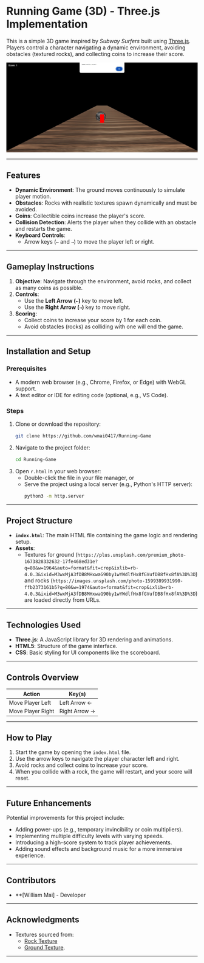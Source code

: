 # Running Game (3D) - Three.js Implementation

This is a simple 3D game inspired by *Subway Surfers* built using [Three.js](https://threejs.org/). Players control a character navigating a dynamic environment, avoiding obstacles (textured rocks), and collecting coins to increase their score.

![Screenshot](sc1.jpg)

---

## Features

- **Dynamic Environment**: The ground moves continuously to simulate player motion.
- **Obstacles**: Rocks with realistic textures spawn dynamically and must be avoided.
- **Coins**: Collectible coins increase the player's score.
- **Collision Detection**: Alerts the player when they collide with an obstacle and restarts the game.
- **Keyboard Controls**: 
  - Arrow keys (`←` and `→`) to move the player left or right.

---

## Gameplay Instructions

1. **Objective**: Navigate through the environment, avoid rocks, and collect as many coins as possible.
2. **Controls**:
   - Use the **Left Arrow (`←`)** key to move left.
   - Use the **Right Arrow (`→`)** key to move right.
3. **Scoring**:
   - Collect coins to increase your score by 1 for each coin.
   - Avoid obstacles (rocks) as colliding with one will end the game.

---

## Installation and Setup

### Prerequisites
- A modern web browser (e.g., Chrome, Firefox, or Edge) with WebGL support.
- A text editor or IDE for editing code (optional, e.g., VS Code).

### Steps
1. Clone or download the repository:
   ```bash
   git clone https://github.com/wmai0417/Running-Game
   ```
2. Navigate to the project folder:
   ```bash
   cd Running-Game
   ```
3. Open `r.html` in your web browser:
   - Double-click the file in your file manager, or
   - Serve the project using a local server (e.g., Python's HTTP server):
     ```bash
     python3 -m http.server
     ```

---

## Project Structure

- **`index.html`**: The main HTML file containing the game logic and rendering setup.
- **Assets**:
  - Textures for ground (`https://plus.unsplash.com/premium_photo-1673828332632-17fe468ed31e?q=80&w=1964&auto=format&fit=crop&ixlib=rb-4.0.3&ixid=M3wxMjA3fDB8MHxwaG90by1wYWdlfHx8fGVufDB8fHx8fA%3D%3D`) and rocks (`https://images.unsplash.com/photo-1599389931990-ffb2373161b5?q=80&w=1974&auto=format&fit=crop&ixlib=rb-4.0.3&ixid=M3wxMjA3fDB8MHxwaG90by1wYWdlfHx8fGVufDB8fHx8fA%3D%3D`) are loaded directly from URLs.

---

## Technologies Used

- **Three.js**: A JavaScript library for 3D rendering and animations.
- **HTML5**: Structure of the game interface.
- **CSS**: Basic styling for UI components like the scoreboard.

---

## Controls Overview

| Action                  | Key(s)       |
|-------------------------|--------------|
| Move Player Left        | Left Arrow ← |
| Move Player Right       | Right Arrow → |

---

## How to Play

1. Start the game by opening the `index.html` file.
2. Use the arrow keys to navigate the player character left and right.
3. Avoid rocks and collect coins to increase your score.
4. When you collide with a rock, the game will restart, and your score will reset.

---

## Future Enhancements

Potential improvements for this project include:
- Adding power-ups (e.g., temporary invincibility or coin multipliers).
- Implementing multiple difficulty levels with varying speeds.
- Introducing a high-score system to track player achievements.
- Adding sound effects and background music for a more immersive experience.

---

## Contributors

- **[William Mai] - Developer



---

## Acknowledgments

- Textures sourced from:
  - [Rock Texture](https://images.unsplash.com/photo-1599389931990-ffb2373161b5?q=80&w=1974&auto=format&fit=crop&ixlib=rb-4.0.3&ixid=M3wxMjA3fDB8MHxwaG90by1wYWdlfHx8fGVufDB8fHx8fA%3D%3D)
  - [Ground Texture](https://plus.unsplash.com/premium_photo-1673828332632-17fe468ed31e?q=80&w=1964&auto=format&fit=crop&ixlib=rb-4.0.3&ixid=M3wxMjA3fDB8MHxwaG90by1wYWdlfHx8fGVufDB8fHx8fA%3D%3D).

---


